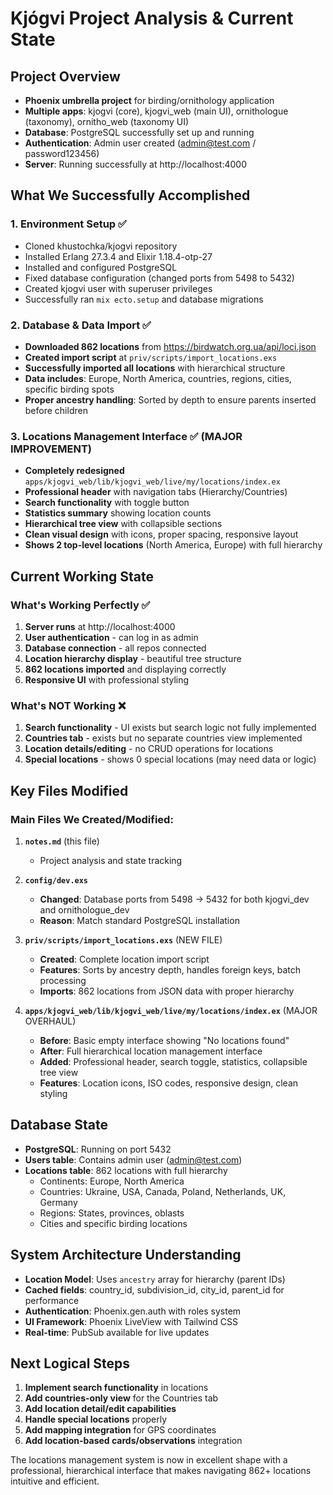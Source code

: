 # Kjógvi Project Analysis & Current State

## Project Overview
- **Phoenix umbrella project** for birding/ornithology application
- **Multiple apps**: kjogvi (core), kjogvi_web (main UI), ornithologue (taxonomy), ornitho_web (taxonomy UI)
- **Database**: PostgreSQL successfully set up and running
- **Authentication**: Admin user created (admin@test.com / password123456)
- **Server**: Running successfully at http://localhost:4000

## What We Successfully Accomplished

### 1. **Environment Setup** ✅
- Cloned khustochka/kjogvi repository
- Installed Erlang 27.3.4 and Elixir 1.18.4-otp-27
- Installed and configured PostgreSQL
- Fixed database configuration (changed ports from 5498 to 5432)
- Created kjogvi user with superuser privileges
- Successfully ran `mix ecto.setup` and database migrations

### 2. **Database & Data Import** ✅
- **Downloaded 862 locations** from https://birdwatch.org.ua/api/loci.json
- **Created import script** at `priv/scripts/import_locations.exs`
- **Successfully imported all locations** with hierarchical structure
- **Data includes**: Europe, North America, countries, regions, cities, specific birding spots
- **Proper ancestry handling**: Sorted by depth to ensure parents inserted before children

### 3. **Locations Management Interface** ✅ (MAJOR IMPROVEMENT)
- **Completely redesigned** `apps/kjogvi_web/lib/kjogvi_web/live/my/locations/index.ex`
- **Professional header** with navigation tabs (Hierarchy/Countries)
- **Search functionality** with toggle button
- **Statistics summary** showing location counts
- **Hierarchical tree view** with collapsible sections
- **Clean visual design** with icons, proper spacing, responsive layout
- **Shows 2 top-level locations** (North America, Europe) with full hierarchy

## Current Working State

### **What's Working Perfectly** ✅
1. **Server runs** at http://localhost:4000
2. **User authentication** - can log in as admin
3. **Database connection** - all repos connected
4. **Location hierarchy display** - beautiful tree structure
5. **862 locations imported** and displaying correctly
6. **Responsive UI** with professional styling

### **What's NOT Working** ❌
1. **Search functionality** - UI exists but search logic not fully implemented
2. **Countries tab** - exists but no separate countries view implemented
3. **Location details/editing** - no CRUD operations for locations
4. **Special locations** - shows 0 special locations (may need data or logic)

## Key Files Modified

### **Main Files We Created/Modified:**

1. **`notes.md`** (this file)
   - Project analysis and state tracking

2. **`config/dev.exs`** 
   - **Changed**: Database ports from 5498 → 5432 for both kjogvi_dev and ornithologue_dev
   - **Reason**: Match standard PostgreSQL installation

3. **`priv/scripts/import_locations.exs`** (NEW FILE)
   - **Created**: Complete location import script
   - **Features**: Sorts by ancestry depth, handles foreign keys, batch processing
   - **Imports**: 862 locations from JSON data with proper hierarchy

4. **`apps/kjogvi_web/lib/kjogvi_web/live/my/locations/index.ex`** (MAJOR OVERHAUL)
   - **Before**: Basic empty interface showing "No locations found"
   - **After**: Full hierarchical location management interface
   - **Added**: Professional header, search toggle, statistics, collapsible tree view
   - **Features**: Location icons, ISO codes, responsive design, clean styling

## Database State
- **PostgreSQL**: Running on port 5432
- **Users table**: Contains admin user (admin@test.com)
- **Locations table**: 862 locations with full hierarchy
  - Continents: Europe, North America
  - Countries: Ukraine, USA, Canada, Poland, Netherlands, UK, Germany
  - Regions: States, provinces, oblasts
  - Cities and specific birding locations

## System Architecture Understanding
- **Location Model**: Uses `ancestry` array for hierarchy (parent IDs)
- **Cached fields**: country_id, subdivision_id, city_id, parent_id for performance
- **Authentication**: Phoenix.gen.auth with roles system
- **UI Framework**: Phoenix LiveView with Tailwind CSS
- **Real-time**: PubSub available for live updates

## Next Logical Steps
1. **Implement search functionality** in locations
2. **Add countries-only view** for the Countries tab
3. **Add location detail/edit capabilities**
4. **Handle special locations** properly
5. **Add mapping integration** for GPS coordinates
6. **Add location-based cards/observations** integration

The locations management system is now in excellent shape with a professional, hierarchical interface that makes navigating 862+ locations intuitive and efficient.
